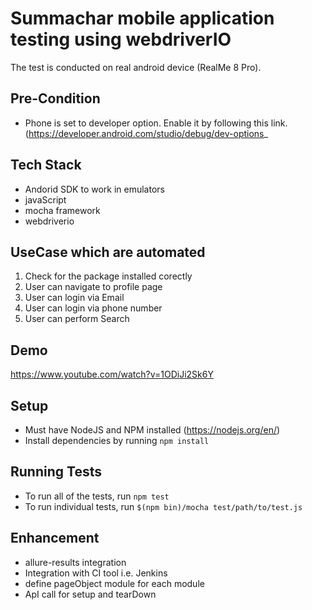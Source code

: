# Summachar mobile application testing using webdriverIO

The test is conducted on real android device (RealMe 8 Pro). 

## Pre-Condition 
* Phone is set to developer option. Enable it by following this link.(https://developer.android.com/studio/debug/dev-options_

## Tech Stack 
- Andorid SDK to work in emulators 
- javaScript 
- mocha framework 
- webdriverio

## UseCase which are automated 
1. Check for the package installed corectly
2. User can navigate to profile page
3. User can login via Email 
4. User can login via phone number
5. User can perform Search 

## Demo 
https://www.youtube.com/watch?v=1ODiJi2Sk6Y

## Setup

* Must have NodeJS and NPM installed (https://nodejs.org/en/)
* Install dependencies by running `npm install`

## Running Tests

* To run all of the tests, run `npm test`
* To run individual tests, run `$(npm bin)/mocha test/path/to/test.js`

## Enhancement
  * allure-results integration 
  * Integration with CI tool i.e. Jenkins
  * define pageObject module for each module 
  * ApI call for setup and tearDown 
